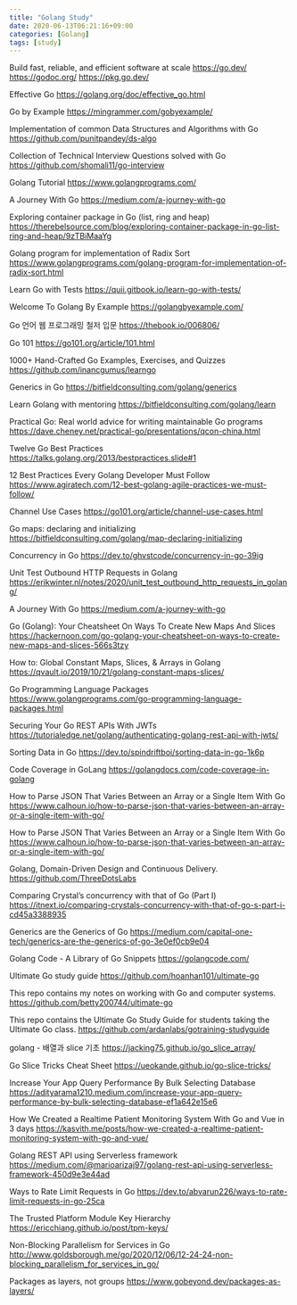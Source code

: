 ```yaml
---
title: "Golang Study"
date: 2020-06-13T06:21:16+09:00
categories: [Golang]
tags: [study]
---
```


Build fast, reliable, and efficient software at scale
 https://go.dev/
 https://godoc.org/
 https://pkg.go.dev/

Effective Go
 https://golang.org/doc/effective_go.html

Go by Example
 https://mingrammer.com/gobyexample/

Implementation of common Data Structures and Algorithms with Go
 https://github.com/punitpandey/ds-algo

Collection of Technical Interview Questions solved with Go
 https://github.com/shomali11/go-interview

Golang Tutorial
 https://www.golangprograms.com/

A Journey With Go
 https://medium.com/a-journey-with-go

Exploring container package in Go (list, ring and heap)
 https://therebelsource.com/blog/exploring-container-package-in-go-list-ring-and-heap/9zTBiMaaYg

Golang program for implementation of Radix Sort
 https://www.golangprograms.com/golang-program-for-implementation-of-radix-sort.html
 
Learn Go with Tests
 https://quii.gitbook.io/learn-go-with-tests/

Welcome To Golang By Example
 https://golangbyexample.com/

Go 언어 웹 프로그래밍 철저 입문
 https://thebook.io/006806/

Go 101
 https://go101.org/article/101.html

1000+ Hand-Crafted Go Examples, Exercises, and Quizzes
 https://github.com/inancgumus/learngo

Generics in Go
 https://bitfieldconsulting.com/golang/generics

Learn Golang with mentoring
 https://bitfieldconsulting.com/golang/learn

Practical Go: Real world advice for writing maintainable Go programs
 https://dave.cheney.net/practical-go/presentations/qcon-china.html

Twelve Go Best Practices
 https://talks.golang.org/2013/bestpractices.slide#1

12 Best Practices Every Golang Developer Must Follow
 https://www.agiratech.com/12-best-golang-agile-practices-we-must-follow/

Channel Use Cases
 https://go101.org/article/channel-use-cases.html

Go maps: declaring and initializing
 https://bitfieldconsulting.com/golang/map-declaring-initializing

Concurrency in Go
 https://dev.to/ghvstcode/concurrency-in-go-39ig

Unit Test Outbound HTTP Requests in Golang
 https://erikwinter.nl/notes/2020/unit_test_outbound_http_requests_in_golang/

A Journey With Go
 https://medium.com/a-journey-with-go

Go (Golang): Your Cheatsheet On Ways To Create New Maps And Slices
 https://hackernoon.com/go-golang-your-cheatsheet-on-ways-to-create-new-maps-and-slices-566s3tzy

How to: Global Constant Maps, Slices, & Arrays in Golang
 https://qvault.io/2019/10/21/golang-constant-maps-slices/

Go Programming Language Packages
 https://www.golangprograms.com/go-programming-language-packages.html

Securing Your Go REST APIs With JWTs
 https://tutorialedge.net/golang/authenticating-golang-rest-api-with-jwts/

Sorting Data in Go
 https://dev.to/spindriftboi/sorting-data-in-go-1k6p

Code Coverage in GoLang
 https://golangdocs.com/code-coverage-in-golang

How to Parse JSON That Varies Between an Array or a Single Item With Go
 https://www.calhoun.io/how-to-parse-json-that-varies-between-an-array-or-a-single-item-with-go/

How to Parse JSON That Varies Between an Array or a Single Item With Go
 https://www.calhoun.io/how-to-parse-json-that-varies-between-an-array-or-a-single-item-with-go/

Golang, Domain-Driven Design and Continuous Delivery.
 https://github.com/ThreeDotsLabs

Comparing Crystal’s concurrency with that of Go (Part I)
 https://itnext.io/comparing-crystals-concurrency-with-that-of-go-s-part-i-cd45a3388935

Generics are the Generics of Go
 https://medium.com/capital-one-tech/generics-are-the-generics-of-go-3e0ef0cb9e04

Golang Code - A Library of Go Snippets
 https://golangcode.com/

Ultimate Go study guide
 https://github.com/hoanhan101/ultimate-go

This repo contains my notes on working with Go and computer systems.
 https://github.com/betty200744/ultimate-go

This repo contains the Ultimate Go Study Guide for students taking the Ultimate Go class.
 https://github.com/ardanlabs/gotraining-studyguide

golang - 배열과 slice 기초
 https://jacking75.github.io/go_slice_array/

Go Slice Tricks Cheat Sheet
 https://ueokande.github.io/go-slice-tricks/

Increase Your App Query Performance By Bulk Selecting Database
 https://adityarama1210.medium.com/increase-your-app-query-performance-by-bulk-selecting-database-ef1a642e15e6

How We Created a Realtime Patient Monitoring System With Go and Vue in 3 days
 https://kasvith.me/posts/how-we-created-a-realtime-patient-monitoring-system-with-go-and-vue/

Golang REST API using Serverless framework
 https://medium.com/@marioarizaj97/golang-rest-api-using-serverless-framework-450d9e3e44ad

Ways to Rate Limit Requests in Go
 https://dev.to/abvarun226/ways-to-rate-limit-requests-in-go-25ca

The Trusted Platform Module Key Hierarchy
 https://ericchiang.github.io/post/tpm-keys/

Non-Blocking Parallelism for Services in Go
 http://www.goldsborough.me/go/2020/12/06/12-24-24-non-blocking_parallelism_for_services_in_go/

Packages as layers, not groups
 https://www.gobeyond.dev/packages-as-layers/
